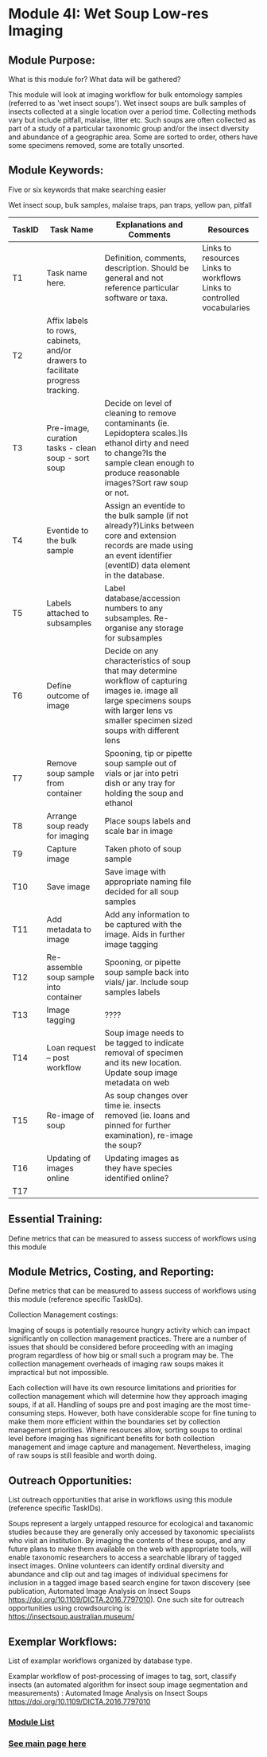 # Module 4I: Wet Soup Low-res Imaging 

## Module Purpose: 
What is this module for? What data will be gathered? 

This module will look at imaging workflow for bulk entomology samples (referred to as 'wet insect soups').
Wet insect soups are bulk samples of insects collected at a single location over a period time. Collecting methods vary but include pitfall, malaise, litter etc. Such soups are often collected as part of a study of a particular taxonomic group and/or the insect diversity and abundance of a geographic area. Some are sorted to order, others have some specimens removed, some are totally unsorted.

## Module Keywords: 
Five or six keywords that make searching easier

Wet insect soup, bulk samples, malaise traps, pan traps, yellow pan, pitfall


| TaskID | Task Name | Explanations and Comments | Resources |
|--------|-----------|---------------------------|-----------|
|T1| Task name here.|Definition, comments, description. Should be general and not reference particular software or taxa.| Links to resources  Links to workflows  Links to controlled vocabularies|
|T2|Affix labels to rows, cabinets, and/or drawers to facilitate progress tracking.|||
|T3|Pre-image, curation tasks -	clean soup -	sort soup|Decide on level of cleaning to remove contaminants (ie. Lepidoptera scales.)Is ethanol dirty and need to change?Is the sample clean enough to produce reasonable images?Sort raw soup or not.||
|T4|Eventide to the bulk sample |Assign an eventide to the bulk sample (if not already?)Links between core and extension records are made using an event identifier (eventID) data element in the database.||
|T5|Labels attached to subsamples|Label database/accession numbers to any subsamples. Re-organise any storage for subsamples||
|T6|Define outcome of image|Decide on any characteristics of soup that may determine workflow of capturing images ie. image all large specimens soups with larger lens vs smaller specimen sized soups with different lens||
|T7|Remove soup sample from container|Spooning, tip or pipette soup sample out of vials or jar into petri dish or any tray for holding the soup and ethanol||
|T8|Arrange soup ready for imaging|Place soups labels and scale bar in image ||
|T9|Capture image|Taken photo of soup sample||
|T10|Save image|Save image with appropriate naming file decided for all soup samples||
|T11|Add metadata to image|Add any information to be captured with the image. Aids in further image tagging||
|T12|Re-assemble soup sample into container|Spooning, or pipette soup sample back into vials/ jar. Include soup samples labels ||
|T13|Image tagging|????||
|T14|Loan request – post workflow|Soup image needs to be tagged to indicate removal of specimen and its new location. Update soup image metadata on web||
|T15|Re-image of soup|As soup changes over time ie. insects removed (ie. loans and pinned for further examination), re-image the soup?||
|T16|Updating of images online|Updating images as they have species identified online?||
|T17||||

## Essential Training: 
Define metrics that can be measured to assess success of workflows using this module

## Module Metrics, Costing, and Reporting: 
Define metrics that can be measured to assess success of workflows using this module (reference specific TaskIDs).

Collection Management costings:

Imaging of soups is potentially resource hungry activity which can impact significantly on collection management practices. There are a number of issues that should be considered before proceeding with an imaging program regardless of how big or small such a program may be. The collection management overheads of imaging raw soups makes it impractical but not impossible.

Each collection will have its own resource limitations and priorities for collection management which will determine how they approach imaging soups, if at all.
Handling of soups pre and post imaging are the most time-consuming steps. However, both have considerable scope for fine tuning to make them more efficient within the boundaries set by collection management priorities. 
Where resources allow, sorting soups to ordinal level before imaging has significant benefits for both collection management and image capture and management. Nevertheless, imaging of raw soups is still feasible and worth doing.


## Outreach Opportunities: 
List outreach opportunities that arise in workflows using this module (reference specific TaskIDs).

Soups represent a largely untapped resource for ecological and taxanomic studies because they are generally only accessed by taxonomic specialists who visit an institution. By imaging the contents of these soups, and any future plans to make them available on the web with appropriate tools, will enable taxonomic researchers to access a searchable library of tagged insect images.
Online volunteers can identify ordinal diversity and abundance and clip out and tag images of individual specimens for inclusion in a tagged image based search engine for taxon discovery (see publication, Automated Image Analysis on Insect Soups https://doi.org/10.1109/DICTA.2016.7797010). One such site for outreach opportunities using crowdsourcing is: https://insectsoup.australian.museum/


## Exemplar Workflows: 
List of examplar workflows organized by database type.

Examplar workflow of post-processing of images to tag, sort, classify insects (an automated algorithm for insect soup image segmentation and measurements) : Automated Image Analysis on Insect Soups https://doi.org/10.1109/DICTA.2016.7797010

### [Module List](https://entcollnet.github.io/BugFlow/modules/)
### [See main page here](https://entcollnet.github.io/BugFlow/)
